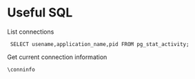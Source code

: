 
# Useful SQL

List connections
```
 SELECT usename,application_name,pid FROM pg_stat_activity;
```

Get current connection information

```
\conninfo
```